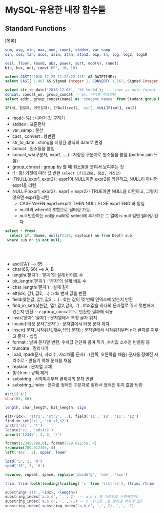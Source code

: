 # MySQL-유용한 내장 함수들

## Standard Functions

[목록]

```sql
sum, avg, min, max, mod, count, stddev, var_samp
sin, cos, tan, acos, asin, atan, atan2, exp, ln, log, log2, log10

ceil, floor, round, abs, power, sqrt, mod(%), rand()
bin, hex, oct, conv('EF', 16, 10)

select CAST('2018-12-25 11:22:22.123' AS DATETIME);
select CAST( 1.467 AS Signed Integer ), CONVERT( 1.567, Signed Integer);

select str_to_date('2018-12-03', '%Y-%m-%d');  -- same as date_format
concat, concat_ws, group_concat -- ex. 지역별 학생명단
select addr, group_concat(name) as 'student names' from Student group by addr;

IF(식, 참일때, 거짓일때), IfNull(col1, 'aa'), NULLIF(col1, col2)

```

- mod(=%) : 나머지 값 구하기
- stddev : 표준편차
- var_samp : 분산
- cast , convert : 형변환
- str_to_date : string을 지정된 양식의 date로 변경
- concat : 원소들을 붙임
- concat_ws(구분자, expr1, ...,) : 지정된 구분자로 원소들을 붙임 (python join 느낌)
- group_concat : group by 할 때 원소들을 붙여서 보여주는 것
- if : 참/ 거짓에 따라 값 반환 `select if(조건문, 참값, 거짓값)`
- IFNULL(expr1, expr2) : expr1이 NULL이면 expr2를 리턴하고, NULL이 아니면 expr1을 리턴
- NULLIF(expr1, expr2) : expr1 = expr2가 TRUE이면 NULL을 리턴하고, 그렇지 않으면 expr1을 리턴
  - CASE WHEN expr1=expr2 THEN NULL ELSE expr1 END 와 동일
  - nullif와 where의 조합으로 필터링 가능.
  - null 반환하는 col을 nullif로 select에 추가하고 그 열에 is null 걸면 필터링 된다

```sql
select * from(
  select if, dname, nullif(120, captain) nn from Dept) sub
 where sub.nn is not null;

```

<br>
<br>

- ascii('A’) --> 65
- char(65, 66) --> A, B
- length(‘문자’) : ‘문자’의 실제 바이트 수
- bit_length(‘문자’) : ‘문자’의 실제 비트 수
- char_length(‘문자’) : 실제 길이
- elt(idx, 값1, 값2, …) : idx 번째 값을 반환
- field(찾는값, 값1, 값2, …) : 찾는 값이 몇 번째 인덱스에 있는지 반환
- find_in_set(찾는값, ‘값1,값2,값3,…’) : 여러값을 하나의 문자열로 줘서 몇번째에 있는지 반환 --> group_concat으로 반환한 결과에 적용
- instr(‘문자’, ‘글자’) : 문자열에서 특정 글자 위치
- locate(‘타겟 문자‘,’문자’ ) : 문자열에서 타겟 문자 위치
- insert(‘문자’,시작위치,개수,삽입 문자) : 문자열에서 시작위치부터 n개 글자를 지우고 문자 - 삽입
- format : 날짜 문자열 변환, 수치값 천단위 콤마 찍기, 수치값 소수점 반올림 등
- truncate : 잘라내기
- lpad, rpad(문자, 자리수, 자리채울 문자) : (왼쪽, 오른쪽을 채움) 문자를 정해진 자리수로 - 만들기 위해 문자를 채움
- replace : 문자열 교체
- (l/r)trim : 공백 제거
- substring : 시작위치부터 끝위치의 문자 반환
- substring_index : 문자를 정해진 구분자로 잘라서 정해진 위치 값을 반환

```sql
ascii('A')
char(65, 66)

length, char_length, bit_length, sign

elt(<idx>, 'str1', 'str2', ..), field('s1', 's0', 's1', 's2')
find_in_set('s1', 's0,s1,s2')
instr('str', 't')
locate('s1', 's0s1s2')
insert('12345', 3, 0, '/')

format(123456789,0), format(789.012356, 4)
truncate(789.012356, 4)
left('abc', 2), upper, lower

lpad('5', 2, '0')
rpad('15', 3, '0')

reverse, repeat, space, replace('abcdefg', 'cde', 'xxx')

trim, trim([both|leading|trailing] 's' from 'ssstrss'), ltrim, rtrim

substring('str', <idx>, <length>)
substring_index('a,b,c', ',', 2)  -- a,b (,를 기준으로 두번째까지)
substring_index('a,b,c', ',', -1) -- c  (-1은 ,로 잘라낸 마지막 값)
substring_index( substring_index('a,b,c', ',', 2), ',', -1)

```

